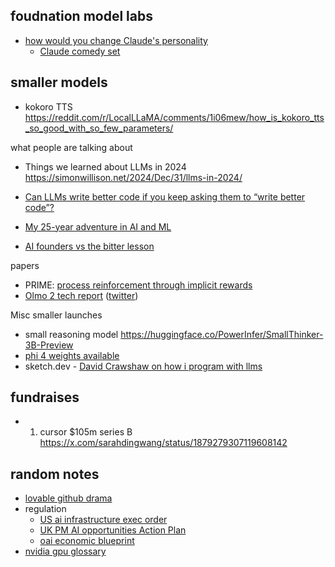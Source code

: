 
## foudnation model labs

- [ how would you change Claude's personality](https://x.com/karpathy/status/1874678592702972398)
	- [Claude comedy set](https://x.com/AmandaAskell/status/1874873487355249151)

## smaller models

- kokoro TTS https://reddit.com/r/LocalLLaMA/comments/1i06mew/how_is_kokoro_tts_so_good_with_so_few_parameters/

what people are talking about
- Things we learned about LLMs in 2024 https://simonwillison.net/2024/Dec/31/llms-in-2024/
- [Can LLMs write better code if you keep asking them to “write better code”?](https://minimaxir.com/2025/01/write-better-code/)

- [My 25-year adventure in AI and ML](https://austinhenley.com/blog/25yearsofai.html)
- [AI founders vs the bitter lesson](https://lukaspetersson.com/blog/2025/bitter-vertical/)

papers
- PRIME: [process reinforcement through implicit rewards](https://curvy-check-498.notion.site/Process-Reinforcement-through-Implicit-Rewards-15f4fcb9c42180f1b498cc9b2eaf896f)
- [Olmo 2 tech report]( https://x.com/soldni/status/1875266934943649808?s=46) ([twitter](https://x.com/kylelostat/status/1875209445950804114))

Misc smaller launches
- small reasoning model https://huggingface.co/PowerInfer/SmallThinker-3B-Preview
- [phi 4 weights available](https://news.ycombinator.com/item?id=42642971) 
- sketch.dev - [David Crawshaw on how i program with llms](https://crawshaw.io/blog/programming-with-llms)
## fundraises

- 1. cursor $105m series B https://x.com/sarahdingwang/status/1879279307119608142

## random notes
- [lovable github drama](https://x.com/auchenberg/status/1875219521700503905)
- regulation
	- [US ai infrastructure exec order](https://www.whitehouse.gov/briefing-room/presidential-actions/2025/01/14/executive-order-on-advancing-united-states-leadership-in-artificial-intelligence-infrastructure/)
	- [UK PM AI opportunities Action Plan](https://www.gov.uk/government/speeches/pm-speech-on-ai-opportunities-action-plan-13-january-2025)
	- [oai economic blueprint](https://openai.com/global-affairs/openais-economic-blueprint/)
- [nvidia gpu glossary](https://modal.com/gpu-glossary/readme)